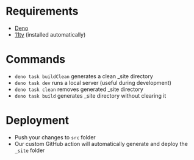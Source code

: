 # Requirements
- [Deno](https://deno.com/)
- [11ty](https://www.11ty.dev/) (installed automatically)

# Commands

- `deno task buildClean` generates a clean _site directory
- `deno task dev` runs a local server (useful during development)
- `deno task clean` removes generated _site directory
- `deno task build` generates _site directory without clearing it

# Deployment

- Push your changes to `src` folder
- Our custom GitHub action will automatically generate and deploy the `_site` folder
